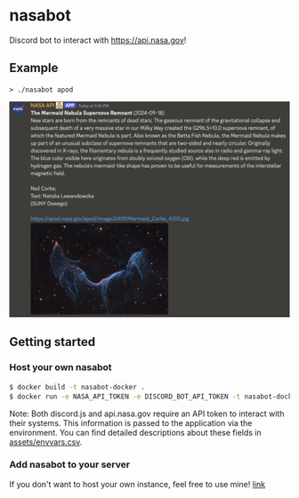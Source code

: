 # nasabot

Discord bot to interact with https://api.nasa.gov!

## Example

```
> ./nasabot apod 
```

![alt text](assets/example.png)

## Getting started

### Host your own nasabot

```bash
$ docker build -t nasabot-docker .
$ docker run -e NASA_API_TOKEN -e DISCORD_BOT_API_TOKEN -t nasabot-docker
```

Note: Both discord.js and api.nasa.gov require an API token to interact with their
systems. This information is passed to the application via the environment. You can find
detailed descriptions about these fields in [assets/envvars.csv](envvars.csv).

### Add nasabot to your server 

If you don't want to host your own instance, feel free to use mine!
[link](https://discord.com/oauth2/authorize?client_id=701258422498099200)

